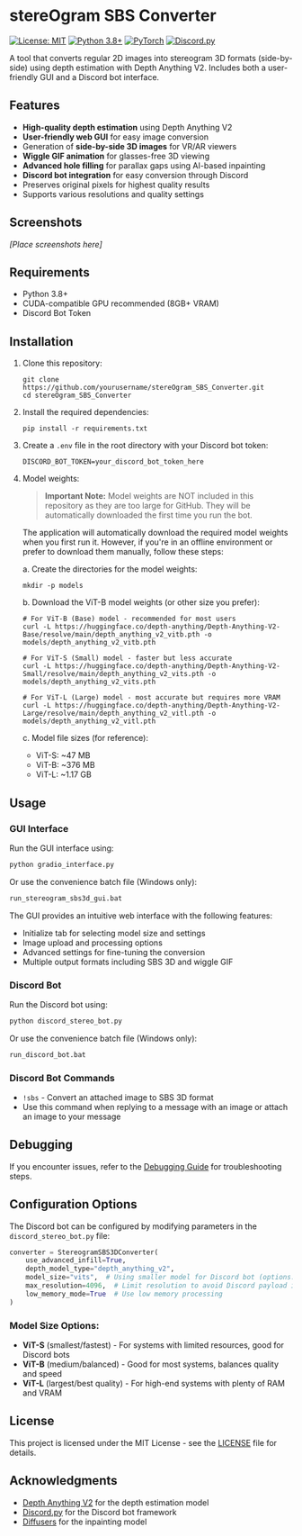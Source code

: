 # stereOgram SBS Converter

[![License: MIT](https://img.shields.io/badge/License-MIT-yellow.svg)](https://opensource.org/licenses/MIT)
[![Python 3.8+](https://img.shields.io/badge/python-3.8+-blue.svg)](https://www.python.org/downloads/)
[![PyTorch](https://img.shields.io/badge/PyTorch-%23EE4C2C.svg?style=flat&logo=PyTorch&logoColor=white)](https://pytorch.org/)
[![Discord.py](https://img.shields.io/badge/discord.py-2.3.0+-blue.svg)](https://discordpy.readthedocs.io/)

A tool that converts regular 2D images into stereogram 3D formats (side-by-side) using depth estimation with Depth Anything V2. Includes both a user-friendly GUI and a Discord bot interface.

## Features

- **High-quality depth estimation** using Depth Anything V2
- **User-friendly web GUI** for easy image conversion
- Generation of **side-by-side 3D images** for VR/AR viewers
- **Wiggle GIF animation** for glasses-free 3D viewing
- **Advanced hole filling** for parallax gaps using AI-based inpainting
- **Discord bot integration** for easy conversion through Discord
- Preserves original pixels for highest quality results
- Supports various resolutions and quality settings

## Screenshots

*[Place screenshots here]*

## Requirements

- Python 3.8+
- CUDA-compatible GPU recommended (8GB+ VRAM)
- Discord Bot Token

## Installation

1. Clone this repository:
   ```
   git clone https://github.com/yourusername/stereOgram_SBS_Converter.git
   cd stereOgram_SBS_Converter
   ```

2. Install the required dependencies:
   ```
   pip install -r requirements.txt
   ```

3. Create a `.env` file in the root directory with your Discord bot token:
   ```
   DISCORD_BOT_TOKEN=your_discord_bot_token_here
   ```

4. Model weights:
   
   > **Important Note:** Model weights are NOT included in this repository as they are too large for GitHub. They will be automatically downloaded the first time you run the bot.
   
   The application will automatically download the required model weights when you first run it. However, if you're in an offline environment or prefer to download them manually, follow these steps:
   
   a. Create the directories for the model weights:
   ```
   mkdir -p models
   ```
   
   b. Download the ViT-B model weights (or other size you prefer):
   ```
   # For ViT-B (Base) model - recommended for most users
   curl -L https://huggingface.co/depth-anything/Depth-Anything-V2-Base/resolve/main/depth_anything_v2_vitb.pth -o models/depth_anything_v2_vitb.pth
   
   # For ViT-S (Small) model - faster but less accurate
   curl -L https://huggingface.co/depth-anything/Depth-Anything-V2-Small/resolve/main/depth_anything_v2_vits.pth -o models/depth_anything_v2_vits.pth
   
   # For ViT-L (Large) model - most accurate but requires more VRAM
   curl -L https://huggingface.co/depth-anything/Depth-Anything-V2-Large/resolve/main/depth_anything_v2_vitl.pth -o models/depth_anything_v2_vitl.pth
   ```
   
   c. Model file sizes (for reference):
   - ViT-S: ~47 MB
   - ViT-B: ~376 MB
   - ViT-L: ~1.17 GB

## Usage

### GUI Interface

Run the GUI interface using:

```bash
python gradio_interface.py
```

Or use the convenience batch file (Windows only):

```bash
run_stereogram_sbs3d_gui.bat
```

The GUI provides an intuitive web interface with the following features:
- Initialize tab for selecting model size and settings
- Image upload and processing options
- Advanced settings for fine-tuning the conversion
- Multiple output formats including SBS 3D and wiggle GIF

### Discord Bot

Run the Discord bot using:

```bash
python discord_stereo_bot.py
```

Or use the convenience batch file (Windows only):

```bash
run_discord_bot.bat
```

### Discord Bot Commands

- `!sbs` - Convert an attached image to SBS 3D format
- Use this command when replying to a message with an image or attach an image to your message

## Debugging

If you encounter issues, refer to the [Debugging Guide](docs/DEBUGGING_GUIDE.md) for troubleshooting steps.

## Configuration Options

The Discord bot can be configured by modifying parameters in the `discord_stereo_bot.py` file:

```python
converter = StereogramSBS3DConverter(
    use_advanced_infill=True,
    depth_model_type="depth_anything_v2",
    model_size="vits",  # Using smaller model for Discord bot (options: vits, vitb, vitl)
    max_resolution=4096,  # Limit resolution to avoid Discord payload issues
    low_memory_mode=True  # Use low memory processing
)
```

### Model Size Options:

- **ViT-S** (smallest/fastest) - For systems with limited resources, good for Discord bots
- **ViT-B** (medium/balanced) - Good for most systems, balances quality and speed
- **ViT-L** (largest/best quality) - For high-end systems with plenty of RAM and VRAM

## License

This project is licensed under the MIT License - see the [LICENSE](LICENSE) file for details.

## Acknowledgments

- [Depth Anything V2](https://github.com/depth-anything/depth-anything) for the depth estimation model
- [Discord.py](https://github.com/Rapptz/discord.py) for the Discord bot framework
- [Diffusers](https://github.com/huggingface/diffusers) for the inpainting model
